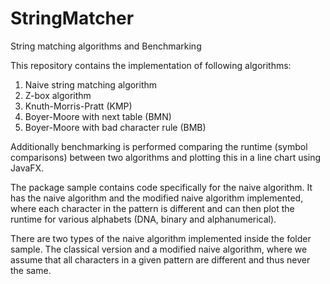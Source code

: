 # StringMatcher
String matching algorithms and Benchmarking

This repository contains the implementation of following algorithms:
1. Naive string matching algorithm
2. Z-box algorithm
3. Knuth-Morris-Pratt (KMP)
4. Boyer-Moore with next table (BMN)
5. Boyer-Moore with bad character rule (BMB)

Additionally benchmarking is performed comparing the runtime (symbol comparisons) between two algorithms and plotting this in a line chart using JavaFX.

The package sample contains code specifically for the naive algorithm. It has the naive algorithm and the modified naive algorithm implemented, where each character in the pattern is different and can then plot the runtime for various alphabets (DNA, binary and alphanumerical).

There are two types of the naive algorithm implemented inside the folder sample. The classical version and a modified naive algorithm, where we assume that all characters in a given pattern are different and thus never the same.
